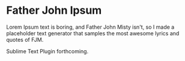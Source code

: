 Father John Ipsum
============================

Lorem Ipsum text is boring, and Father John Misty isn't, so I made a placeholder text generator that samples the most awesome lyrics and quotes of FJM.

Sublime Text Plugin forthcoming.
